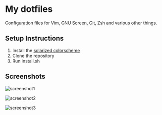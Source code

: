 # My dotfiles

Configuration files for Vim, GNU Screen, Git, Zsh and various other things.

## Setup Instructions

1. Install the [solarized colorscheme](https://ethanschoonover.com/solarized/)
2. Clone the repository
3. Run install.sh

## Screenshots

![screenshot1](https://user-images.githubusercontent.com/37874299/47457546-4de73400-d7cf-11e8-876b-95262f51227a.png)

![screenshot2](https://user-images.githubusercontent.com/37874299/47457583-5fc8d700-d7cf-11e8-9c4a-9eaae15de181.png)

![screenshot3](https://user-images.githubusercontent.com/37874299/47457689-ae767100-d7cf-11e8-94d4-6bf8a4fa1920.png)
